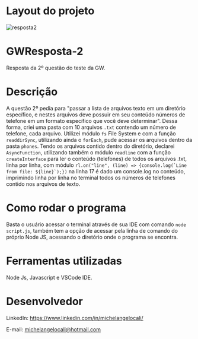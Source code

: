 # Layout do projeto
![resposta2](https://user-images.githubusercontent.com/90471567/164086609-ee65c2d0-c476-4fc6-9ab9-fb8867a731c5.jpg)


# GWResposta-2
Resposta da 2º questão do teste da GW.

# Descrição
A questão 2º pedia para "passar a lista de arquivos texto em um diretório específico, e nestes arquivos deve possuir em seu conteúdo números de telefone em um formato específico que você deve determinar". Dessa forma, criei uma pasta com 10 arquivos ``.txt`` contendo um número de telefone, cada arquivo. Utilizei módulo ``fs`` File System e com a função ``readdirSync``, utilizando ainda o ``forEach``, pude acessar os arquivos dentro da pasta ``phones``.
Tendo os arquivos contido dentro do diretório, declarei ``AsyncFunction``, utilizando também o módulo ``readline`` com a função ``createInterface`` para ler o conteúdo (telefones) de todos os arquivos .txt, linha por linha, com módulo ``rl.on("line", (line) => {console.log(`Line from file: ${line}`);})`` na linha 17 é dado um console.log no conteúdo, imprimindo linha por linha no terminal todos os números de telefones contido nos arquivos de texto.

# Como rodar o programa
Basta o usuário acessar o terminal através de sua IDE com comando ``node script.js``, também tem a opção de acessar pela linha de comando do próprio Node JS, acessando o diretório onde o programa se encontra.

# Ferramentas utilizadas
Node Js, Javascript e VSCode IDE.

# Desenvolvedor
LinkedIn:
https://www.linkedin.com/in/michelangelocali/

E-mail:
michelangelocali@hotmail.com
